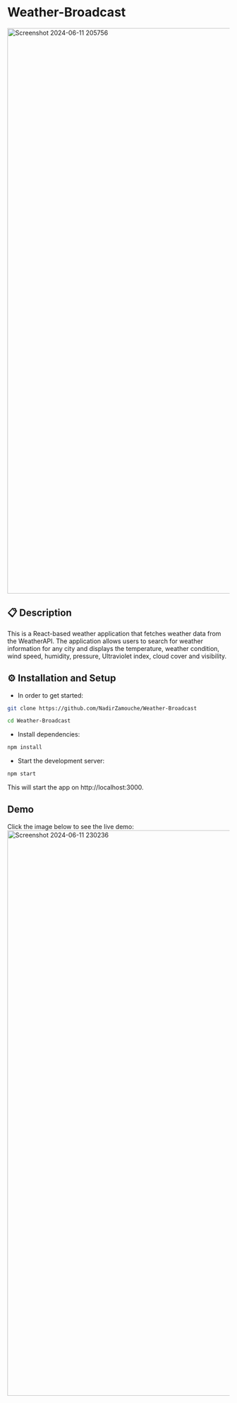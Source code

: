 # Weather-Broadcast

<img width="1280" alt="Screenshot 2024-06-11 205756" src="https://github.com/NadirZamouche/Weather-Broadcast/assets/95188070/0d9b8161-4643-4718-b084-64a6081ae62a">

## 📋 Description
This is a React-based weather application that fetches weather data from the WeatherAPI. The application allows users to search for weather information for any city and displays the temperature, weather condition, wind speed, humidity, pressure, Ultraviolet index, cloud cover and visibility.

## ⚙️ Installation and Setup
* In order to get started:
```sh
git clone https://github.com/NadirZamouche/Weather-Broadcast
```
```sh
cd Weather-Broadcast
```
* Install dependencies:
```sh
npm install
```
* Start the development server:
```sh
npm start
```
This will start the app on http://localhost:3000.

## Demo
Click the image below to see the live demo:
[<img width="1280" alt="Screenshot 2024-06-11 230236" src="https://github.com/NadirZamouche/Weather-Broadcast/assets/95188070/c007372b-0c8c-4111-ae6b-ee56a94542ba">](https://weather-broadcast.vercel.app/)
